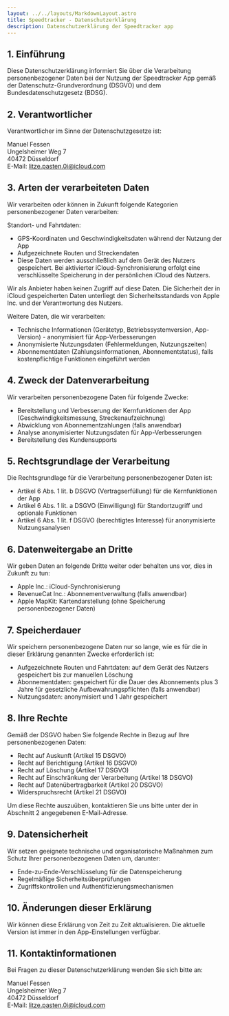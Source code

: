 ```yaml
---
layout: ../../layouts/MarkdownLayout.astro
title: Speedtracker - Datenschutzerklärung
description: Datenschutzerklärung der Speedtracker app
---
```


## 1. Einführung
Diese Datenschutzerklärung informiert Sie über die Verarbeitung personenbezogener Daten bei der Nutzung der Speedtracker App gemäß der Datenschutz-Grundverordnung (DSGVO) und dem Bundesdatenschutzgesetz (BDSG).

## 2. Verantwortlicher
Verantwortlicher im Sinne der Datenschutzgesetze ist:

Manuel Fessen  
Ungelsheimer Weg 7  
40472 Düsseldorf  
E-Mail: litze.pasten.0i@icloud.com  

## 3. Arten der verarbeiteten Daten
Wir verarbeiten oder können in Zukunft folgende Kategorien personenbezogener Daten verarbeiten:

Standort- und Fahrtdaten:
- GPS-Koordinaten und Geschwindigkeitsdaten während der Nutzung der App
- Aufgezeichnete Routen und Streckendaten
- Diese Daten werden ausschließlich auf dem Gerät des Nutzers gespeichert. Bei aktivierter iCloud-Synchronisierung erfolgt eine verschlüsselte Speicherung in der persönlichen iCloud des Nutzers.

Wir als Anbieter haben keinen Zugriff auf diese Daten. Die Sicherheit der in iCloud gespeicherten Daten unterliegt den Sicherheitsstandards von Apple Inc. und der Verantwortung des Nutzers.

Weitere Daten, die wir verarbeiten:
- Technische Informationen (Gerätetyp, Betriebssystemversion, App-Version) - anonymisiert für App-Verbesserungen
- Anonymisierte Nutzungsdaten (Fehlermeldungen, Nutzungszeiten)
- Abonnementdaten (Zahlungsinformationen, Abonnementstatus), falls kostenpflichtige Funktionen eingeführt werden

## 4. Zweck der Datenverarbeitung
Wir verarbeiten personenbezogene Daten für folgende Zwecke:

- Bereitstellung und Verbesserung der Kernfunktionen der App (Geschwindigkeitsmessung, Streckenaufzeichnung)
- Abwicklung von Abonnementzahlungen (falls anwendbar)
- Analyse anonymisierter Nutzungsdaten für App-Verbesserungen
- Bereitstellung des Kundensupports

## 5. Rechtsgrundlage der Verarbeitung
Die Rechtsgrundlage für die Verarbeitung personenbezogener Daten ist:

- Artikel 6 Abs. 1 lit. b DSGVO (Vertragserfüllung) für die Kernfunktionen der App
- Artikel 6 Abs. 1 lit. a DSGVO (Einwilligung) für Standortzugriff und optionale Funktionen
- Artikel 6 Abs. 1 lit. f DSGVO (berechtigtes Interesse) für anonymisierte Nutzungsanalysen

## 6. Datenweitergabe an Dritte
Wir geben Daten an folgende Dritte weiter oder behalten uns vor, dies in Zukunft zu tun:

- Apple Inc.: iCloud-Synchronisierung
- RevenueCat Inc.: Abonnementverwaltung (falls anwendbar)
- Apple MapKit: Kartendarstellung (ohne Speicherung personenbezogener Daten)

## 7. Speicherdauer
Wir speichern personenbezogene Daten nur so lange, wie es für die in dieser Erklärung genannten Zwecke erforderlich ist:

- Aufgezeichnete Routen und Fahrtdaten: auf dem Gerät des Nutzers gespeichert bis zur manuellen Löschung
- Abonnementdaten: gespeichert für die Dauer des Abonnements plus 3 Jahre für gesetzliche Aufbewahrungspflichten (falls anwendbar)
- Nutzungsdaten: anonymisiert und 1 Jahr gespeichert

## 8. Ihre Rechte
Gemäß der DSGVO haben Sie folgende Rechte in Bezug auf Ihre personenbezogenen Daten:

- Recht auf Auskunft (Artikel 15 DSGVO)
- Recht auf Berichtigung (Artikel 16 DSGVO)
- Recht auf Löschung (Artikel 17 DSGVO)
- Recht auf Einschränkung der Verarbeitung (Artikel 18 DSGVO)
- Recht auf Datenübertragbarkeit (Artikel 20 DSGVO)
- Widerspruchsrecht (Artikel 21 DSGVO)

Um diese Rechte auszuüben, kontaktieren Sie uns bitte unter der in Abschnitt 2 angegebenen E-Mail-Adresse.

## 9. Datensicherheit
Wir setzen geeignete technische und organisatorische Maßnahmen zum Schutz Ihrer personenbezogenen Daten um, darunter:

- Ende-zu-Ende-Verschlüsselung für die Datenspeicherung
- Regelmäßige Sicherheitsüberprüfungen
- Zugriffskontrollen und Authentifizierungsmechanismen

## 10. Änderungen dieser Erklärung
Wir können diese Erklärung von Zeit zu Zeit aktualisieren. Die aktuelle Version ist immer in den App-Einstellungen verfügbar.

## 11. Kontaktinformationen
Bei Fragen zu dieser Datenschutzerklärung wenden Sie sich bitte an:

Manuel Fessen  
Ungelsheimer Weg 7  
40472 Düsseldorf  
E-Mail: litze.pasten.0i@icloud.com